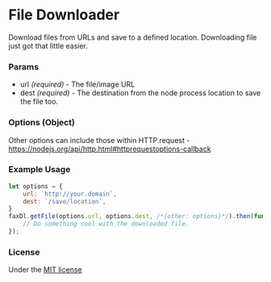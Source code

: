 # File Downloader

Download files from URLs and save to a defined location. Downloading file just got that little easier.


### Params
- url *(required)* - The file/image URL
- dest *(required)* - The destination from the node process location to save the file too.

### Options (Object)
Other options can include those within HTTP.request - https://nodejs.org/api/http.html#httprequestoptions-callback

### Example Usage

```js
let options = {
    url: `http://your.domain`,
    dest: `/save/location`,
}
faxDl.getFile(options.url, options.dest, /*{other: options}*/).then(function({filename}) {
    // Do something cool with the downloaded file.
});
```

### License
Under the [MIT license](https://github.com/FAXES/filedl/blob/main/LICENSE.md)

